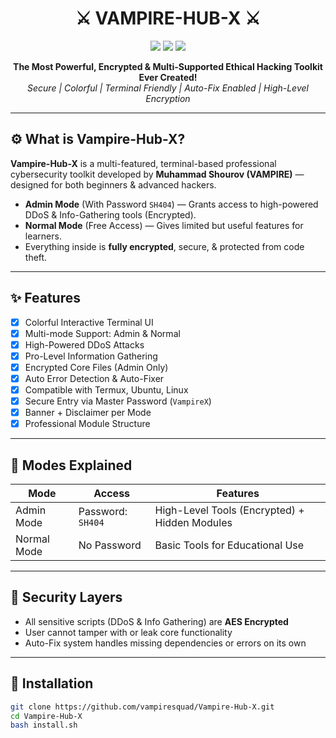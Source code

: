 <h1 align="center">
  ⚔️ VAMPIRE-HUB-X ⚔️
</h1>

<p align="center">
  <img src="https://img.shields.io/badge/Developer-Muhammad%20Shourov-blue?style=flat-square&logo=github" />
  <img src="https://img.shields.io/badge/Vampire%20Squad-Ethical%20Hackers-red?style=flat-square&logo=python" />
  <img src="https://img.shields.io/badge/Mode-Admin%20%7C%20Normal-orange?style=flat-square" />
</p>

<p align="center">
  <b>The Most Powerful, Encrypted & Multi-Supported Ethical Hacking Toolkit Ever Created!</b><br>
  <i>Secure | Colorful | Terminal Friendly | Auto-Fix Enabled | High-Level Encryption</i>
</p>

---

## ⚙️ What is Vampire-Hub-X?

**Vampire-Hub-X** is a multi-featured, terminal-based professional cybersecurity toolkit developed by **Muhammad Shourov (VAMPIRE)** — designed for both beginners & advanced hackers.

- **Admin Mode** (With Password `SH404`) — Grants access to high-powered DDoS & Info-Gathering tools (Encrypted).
- **Normal Mode** (Free Access) — Gives limited but useful features for learners.
- Everything inside is **fully encrypted**, secure, & protected from code theft.

---

## ✨ Features

- [x] Colorful Interactive Terminal UI
- [x] Multi-mode Support: Admin & Normal
- [x] High-Powered DDoS Attacks
- [x] Pro-Level Information Gathering
- [x] Encrypted Core Files (Admin Only)
- [x] Auto Error Detection & Auto-Fixer
- [x] Compatible with Termux, Ubuntu, Linux
- [x] Secure Entry via Master Password (`VampireX`)
- [x] Banner + Disclaimer per Mode
- [x] Professional Module Structure

---

## 🧠 Modes Explained

| Mode         | Access        | Features                                   |
|--------------|---------------|--------------------------------------------|
| Admin Mode   | Password: `SH404` | High-Level Tools (Encrypted) + Hidden Modules |
| Normal Mode  | No Password   | Basic Tools for Educational Use            |

---

## 🔐 Security Layers

- All sensitive scripts (DDoS & Info Gathering) are **AES Encrypted**
- User cannot tamper with or leak core functionality
- Auto-Fix system handles missing dependencies or errors on its own

---

## 🚀 Installation

```bash
git clone https://github.com/vampiresquad/Vampire-Hub-X.git
cd Vampire-Hub-X
bash install.sh
